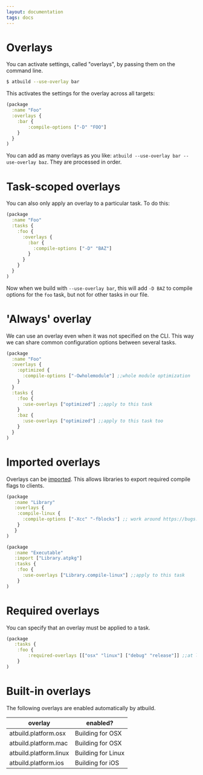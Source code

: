 ```yaml
---
layout: documentation
tags: docs
---
```


# Overlays

You can activate settings, called "overlays", by passing them on the command line.

```bash
$ atbuild --use-overlay bar
```

This activates the settings for the overlay across all targets:

```clojure
(package
  :name "Foo"
  :overlays {
    :bar {
        :compile-options ["-D" "FOO"]
    }
  }
)
```

You can add as many overlays as you like: `atbuild --use-overlay bar --use-overlay baz`.  They are processed in order.

# Task-scoped overlays

You can also only apply an overlay to a particular task.  To do this:

```clojure
(package
  :name "Foo"
  :tasks {
    :foo {
      :overlays {
        :bar {
          :compile-options ["-D" "BAZ"]
        }
      }
    }
  }
)
```

Now when we build with `--use-overlay bar`, this will add `-D BAZ` to compile options for the `foo` task, but not for other tasks in our file.

# 'Always' overlay

We can use an overlay even when it was not specified on the CLI.  This way we can share common configuration options between several tasks.

```clojure
(package
  :name "Foo"
  :overlays {
    :optimized {
      :compile-options ["-Owholemodule"] ;;whole module optimization
    }
  }
  :tasks {
    :foo {
      :use-overlays ["optimized"] ;;apply to this task
    }
    :baz {
      :use-overlays ["optimized"] ;;apply to this task too
    }
  }
)
```

# Imported overlays

Overlays can be [imported](import.md).  This allows libraries to export required compile flags to clients.

```clojure
(package
   :name "Library"
   :overlays {
    :compile-linux {
      :compile-options ["-Xcc" "-fblocks"] ;; work around https://bugs.swift.org/browse/SR-397
    }
   }
)
```

```clojure
(package
   :name "Executable"
   :import ["Library.atpkg"]
   :tasks {
    :foo {
      :use-overlays ["Library.compile-linux"] ;;apply to this task
    }
)
```

# Required overlays
 
You can specify that an overlay must be applied to a task.

```clojure
(package
   :tasks {
    :foo {
        :required-overlays [["osx" "linux"] ["debug" "release"]] ;;at least one of osx/linux and one of debug/release must be applied
    }
)
```

# Built-in overlays

The following overlays are enabled automatically by atbuild.

| overlay                | enabled?           |
|------------------------|--------------------|
| atbuild.platform.osx   | Building for OSX   |
| atbuild.platform.mac   | Building for OSX   |
| atbuild.platform.linux | Building for Linux |
| atbuild.platform.ios   | Building for iOS   |


